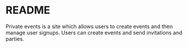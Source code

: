 # README

Private events is a site  which allows users to create events and then manage user signups. Users can create events and send invitations and parties.
